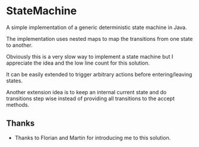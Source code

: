 # StateMachine

A simple implementation of a generic deterministic state machine in Java.

The implementation uses nested maps to map the transitions from one state to another.

Obviously this is a very slow way to implement a state machine but I appreciate the idea and the low line count for this solution.

It can be easily extended to trigger arbitrary actions before entering/leaving states.

Another extension idea is to keep an internal current state and do transitions step wise instead of providing all transitions to the accept methods.

## Thanks

  - Thanks to Florian and Martin for introducing me to this solution.
